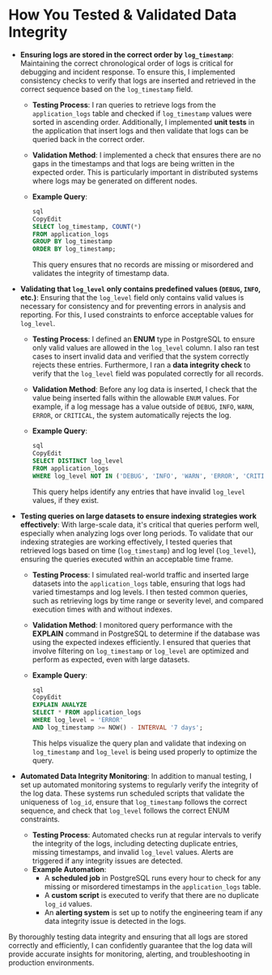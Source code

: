 # How You Tested & Validated Data Integrity

- **Ensuring logs are stored in the correct order by `log_timestamp`**: Maintaining the correct chronological order of logs is critical for debugging and incident response. To ensure this, I implemented consistency checks to verify that logs are inserted and retrieved in the correct sequence based on the `log_timestamp` field.
    - **Testing Process**: I ran queries to retrieve logs from the `application_logs` table and checked if `log_timestamp` values were sorted in ascending order. Additionally, I implemented **unit tests** in the application that insert logs and then validate that logs can be queried back in the correct order.
    - **Validation Method**: I implemented a check that ensures there are no gaps in the timestamps and that logs are being written in the expected order. This is particularly important in distributed systems where logs may be generated on different nodes.
    - **Example Query**:
        
        ```sql
        sql
        CopyEdit
        SELECT log_timestamp, COUNT(*)
        FROM application_logs
        GROUP BY log_timestamp
        ORDER BY log_timestamp;
        
        ```
        
        This query ensures that no records are missing or misordered and validates the integrity of timestamp data.
        
- **Validating that `log_level` only contains predefined values (`DEBUG`, `INFO`, etc.)**: Ensuring that the `log_level` field only contains valid values is necessary for consistency and for preventing errors in analysis and reporting. For this, I used constraints to enforce acceptable values for `log_level`.
    - **Testing Process**: I defined an **ENUM** type in PostgreSQL to ensure only valid values are allowed in the `log_level` column. I also ran test cases to insert invalid data and verified that the system correctly rejects these entries. Furthermore, I ran a **data integrity check** to verify that the `log_level` field was populated correctly for all records.
    - **Validation Method**: Before any log data is inserted, I check that the value being inserted falls within the allowable `ENUM` values. For example, if a log message has a value outside of `DEBUG`, `INFO`, `WARN`, `ERROR`, or `CRITICAL`, the system automatically rejects the log.
    - **Example Query**:
        
        ```sql
        sql
        CopyEdit
        SELECT DISTINCT log_level
        FROM application_logs
        WHERE log_level NOT IN ('DEBUG', 'INFO', 'WARN', 'ERROR', 'CRITICAL');
        
        ```
        
        This query helps identify any entries that have invalid `log_level` values, if they exist.
        
- **Testing queries on large datasets to ensure indexing strategies work effectively**: With large-scale data, it's critical that queries perform well, especially when analyzing logs over long periods. To validate that our indexing strategies are working effectively, I tested queries that retrieved logs based on time (`log_timestamp`) and log level (`log_level`), ensuring the queries executed within an acceptable time frame.
    - **Testing Process**: I simulated real-world traffic and inserted large datasets into the `application_logs` table, ensuring that logs had varied timestamps and log levels. I then tested common queries, such as retrieving logs by time range or severity level, and compared execution times with and without indexes.
    - **Validation Method**: I monitored query performance with the **EXPLAIN** command in PostgreSQL to determine if the database was using the expected indexes efficiently. I ensured that queries that involve filtering on `log_timestamp` or `log_level` are optimized and perform as expected, even with large datasets.
    - **Example Query**:
        
        ```sql
        sql
        CopyEdit
        EXPLAIN ANALYZE
        SELECT * FROM application_logs
        WHERE log_level = 'ERROR'
        AND log_timestamp >= NOW() - INTERVAL '7 days';
        
        ```
        
        This helps visualize the query plan and validate that indexing on `log_timestamp` and `log_level` is being used properly to optimize the query.
        
- **Automated Data Integrity Monitoring**: In addition to manual testing, I set up automated monitoring systems to regularly verify the integrity of the log data. These systems run scheduled scripts that validate the uniqueness of `log_id`, ensure that `log_timestamp` follows the correct sequence, and check that `log_level` follows the correct ENUM constraints.
    - **Testing Process**: Automated checks run at regular intervals to verify the integrity of the logs, including detecting duplicate entries, missing timestamps, and invalid `log_level` values. Alerts are triggered if any integrity issues are detected.
    - **Example Automation**:
        - A **scheduled job** in PostgreSQL runs every hour to check for any missing or misordered timestamps in the `application_logs` table.
        - A **custom script** is executed to verify that there are no duplicate `log_id` values.
        - An **alerting system** is set up to notify the engineering team if any data integrity issue is detected in the logs.

By thoroughly testing data integrity and ensuring that all logs are stored correctly and efficiently, I can confidently guarantee that the log data will provide accurate insights for monitoring, alerting, and troubleshooting in production environments.